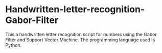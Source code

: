 # Handwritten-letter-recognition-Gabor-Filter

This a handwritten letter recognition script for numbers using the Gabor Filter and Support Vector Machine. The programming language used is Python.
